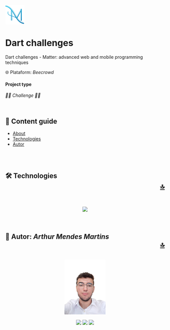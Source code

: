 <img src="./githubAssets/logoAzul.svg" alt="Personal logo" id="about" width="60" />
<h1>Dart challenges</h1>

<p>
  Dart challenges - Matter: advanced web and mobile programming techniques

  🌐 Plataform: <i>Beecrowd</i>
</p>

<h4>Project type</h4>

<i>🧗‍♂️ Challenge 🧗‍♂️</i>

<br />
<h2>👣 Content guide</h2>

<!-- 
  Possible Changes 
  
   *[Preview](#preview) 
   * [Deploy](#deploy)
 
 -->

* [About](#about)
* [Technologies](#technologies)
* [Autor](#autor)

<br />
<br />

<h2 id="technologies">
  🛠 Technologies
  <div align="right"><a href="#about">🔝</a></div>
</h2>

<br />
<br />

<div align="center">
  <a href="google.com">
    <img src="https://cdn.jsdelivr.net/gh/devicons/devicon/icons/dart/dart-original.svg" width="50"/> 
  </a> 
</div>

<br />
<br />

<h2 id="autor">
  🥷 Autor: <i>Arthur Mendes Martins</i>
  <div align="right"><a href="#about">🔝</a></div>
</h2>

<div align="center"><br/>
  <img src="./githubAssets/profilePhoto.png" alt="Autor: Arthur Mendes" width="130" />

  <br />

  <a href="mailto:arthurmendesmartins0105@gmail.com" target="_blank"/><img src="https://img.shields.io/badge/Gmail-1f1f1f?style=for-the-badge&logo=gmail&logoColor=white"></a>
  <a href="https://www.linkedin.com/in/arthur-mendes-martins-b7ba6a1b8" target="_blank">  <img src="https://img.shields.io/badge/LinkedIn-0077B5?style=for-the-badge&logo=linkedin&logoColor=white"/></a>
  <a href="https://www.instagram.com/arthurm_mendes/" target="_blank"><img src="https://img.shields.io/badge/Instagram-E4405F?style=for-the-badge&logo=instagram&logoColor=white"/></a>
</div>